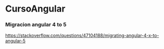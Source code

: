 # CursoAngular

### Migracion angular 4 to 5

https://stackoverflow.com/questions/47104188/migrating-angular-4-x-to-angular-5
